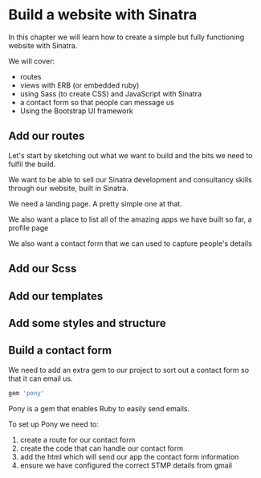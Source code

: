# Build a website with Sinatra

In this chapter we will learn how to create a simple but fully functioning website with Sinatra.

We will cover:

* routes
* views with ERB (or embedded ruby)
* using Sass (to create CSS) and JavaScript with Sinatra
* a contact form so that people can message us
* Using the Bootstrap UI framework

## Add our routes

Let's start by sketching out what we want to build and the bits we need to fulfil the build.

We want to be able to sell our Sinatra development and consultancy skills through our website, built in Sinatra.

We need a landing page. A pretty simple one at that.

We also want a place to list all of the amazing apps we have built so far, a profile page

We also want a contact form that we can used to capture people's details

## Add our Scss

## Add our templates

## Add some styles and structure

## Build a contact form

We need to add an extra gem to our project to sort out a contact form so that it can email us.

```ruby
gem 'pony'
```

Pony is a gem that enables Ruby to easily send emails.

To set up Pony we need to:

1. create a route for our contact form
2. create the code that can handle our contact form
3. add the html which will send our app the contact form information
4. ensure we have configured the correct STMP details from gmail